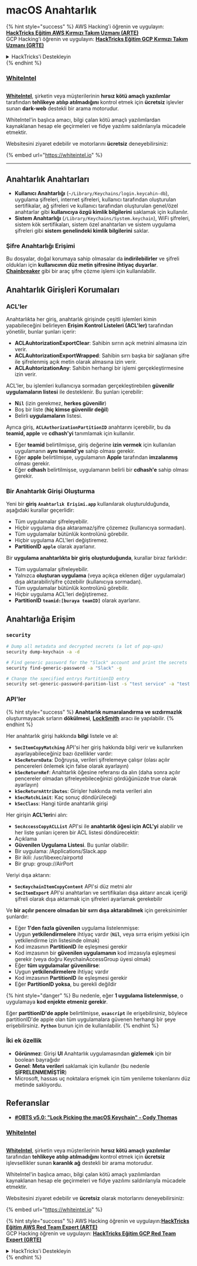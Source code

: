 # macOS Anahtarlık

{% hint style="success" %}
AWS Hacking'i öğrenin ve uygulayın:<img src="/.gitbook/assets/arte.png" alt="" data-size="line">[**HackTricks Eğitim AWS Kırmızı Takım Uzmanı (ARTE)**](https://training.hacktricks.xyz/courses/arte)<img src="/.gitbook/assets/arte.png" alt="" data-size="line">\
GCP Hacking'i öğrenin ve uygulayın: <img src="/.gitbook/assets/grte.png" alt="" data-size="line">[**HackTricks Eğitim GCP Kırmızı Takım Uzmanı (GRTE)**<img src="/.gitbook/assets/grte.png" alt="" data-size="line">](https://training.hacktricks.xyz/courses/grte)

<details>

<summary>HackTricks'i Destekleyin</summary>

* [**Abonelik planlarını**](https://github.com/sponsors/carlospolop) kontrol edin!
* 💬 [**Discord grubuna**](https://discord.gg/hRep4RUj7f) katılın veya [**telegram grubuna**](https://t.me/peass) katılın veya bizi **Twitter** 🐦 [**@hacktricks\_live**](https://twitter.com/hacktricks\_live)** takip edin.**
* **Hacking püf noktalarını paylaşarak PR'ler göndererek** [**HackTricks**](https://github.com/carlospolop/hacktricks) ve [**HackTricks Cloud**](https://github.com/carlospolop/hacktricks-cloud) github depolarına katkıda bulunun.

</details>
{% endhint %}

### [WhiteIntel](https://whiteintel.io)

<figure><img src="../../.gitbook/assets/image (1227).png" alt=""><figcaption></figcaption></figure>

[**WhiteIntel**](https://whiteintel.io), şirketin veya müşterilerinin **hırsız kötü amaçlı yazılımlar** tarafından **tehlikeye atılıp atılmadığını** kontrol etmek için **ücretsiz** işlevler sunan **dark-web** destekli bir arama motorudur.

WhiteIntel'in başlıca amacı, bilgi çalan kötü amaçlı yazılımlardan kaynaklanan hesap ele geçirmeleri ve fidye yazılımı saldırılarıyla mücadele etmektir.

Websitesini ziyaret edebilir ve motorlarını **ücretsiz** deneyebilirsiniz:

{% embed url="https://whiteintel.io" %}

***

## Anahtarlık Anahtarları

* **Kullanıcı Anahtarlığı** (`~/Library/Keychains/login.keycahin-db`), uygulama şifreleri, internet şifreleri, kullanıcı tarafından oluşturulan sertifikalar, ağ şifreleri ve kullanıcı tarafından oluşturulan genel/özel anahtarlar gibi **kullanıcıya özgü kimlik bilgilerini** saklamak için kullanılır.
* **Sistem Anahtarlığı** (`/Library/Keychains/System.keychain`), WiFi şifreleri, sistem kök sertifikaları, sistem özel anahtarları ve sistem uygulama şifreleri gibi **sistem genelindeki kimlik bilgilerini** saklar.

### Şifre Anahtarlığı Erişimi

Bu dosyalar, doğal korumaya sahip olmasalar da **indirilebilirler** ve şifreli oldukları için **kullanıcının düz metin şifresine ihtiyaç duyarlar**. [**Chainbreaker**](https://github.com/n0fate/chainbreaker) gibi bir araç şifre çözme işlemi için kullanılabilir.

## Anahtarlık Girişleri Korumaları

### ACL'ler

Anahtarlıkta her giriş, anahtarlık girişinde çeşitli işlemleri kimin yapabileceğini belirleyen **Erişim Kontrol Listeleri (ACL'ler)** tarafından yönetilir, bunlar şunları içerir:

* **ACLAuhtorizationExportClear**: Sahibin sırrın açık metnini almasına izin verir.
* **ACLAuhtorizationExportWrapped**: Sahibin sırrı başka bir sağlanan şifre ile şifrelenmiş açık metin olarak almasına izin verir.
* **ACLAuhtorizationAny**: Sahibin herhangi bir işlemi gerçekleştirmesine izin verir.

ACL'ler, bu işlemleri kullanıcıya sormadan gerçekleştirebilen **güvenilir uygulamaların listesi** ile desteklenir. Bu şunları içerebilir:

* **N`il`** (izin gerekmez, **herkes güvenilir**)
* Boş bir liste (**hiç kimse güvenilir değil**)
* Belirli **uygulamaların** listesi.

Ayrıca giriş, **`ACLAuthorizationPartitionID`** anahtarını içerebilir, bu da **teamid, apple** ve **cdhash'yi** tanımlamak için kullanılır.

* Eğer **teamid** belirtilmişse, giriş değerine **izin vermek** için kullanılan uygulamanın **aynı teamid'ye** sahip olması gerekir.
* Eğer **apple** belirtilmişse, uygulamanın **Apple** tarafından **imzalanmış** olması gerekir.
* Eğer **cdhash** belirtilmişse, uygulamanın belirli bir **cdhash'e** sahip olması gerekir.

### Bir Anahtarlık Girişi Oluşturma

Yeni bir **giriş** **`Anahtarlık Erişimi.app`** kullanılarak oluşturulduğunda, aşağıdaki kurallar geçerlidir:

* Tüm uygulamalar şifreleyebilir.
* Hiçbir uygulama dışa aktaramaz/şifre çözemez (kullanıcıya sormadan).
* Tüm uygulamalar bütünlük kontrolünü görebilir.
* Hiçbir uygulama ACL'leri değiştiremez.
* **PartitionID** **`apple`** olarak ayarlanır.

Bir **uygulama anahtarlıkta bir giriş oluşturduğunda**, kurallar biraz farklıdır:

* Tüm uygulamalar şifreleyebilir.
* Yalnızca **oluşturan uygulama** (veya açıkça eklenen diğer uygulamalar) dışa aktarabilir/şifre çözebilir (kullanıcıya sormadan).
* Tüm uygulamalar bütünlük kontrolünü görebilir.
* Hiçbir uygulama ACL'leri değiştiremez.
* **PartitionID** **`teamid:[buraya teamID]`** olarak ayarlanır.

## Anahtarlığa Erişim

### `security`
```bash
# Dump all metadata and decrypted secrets (a lot of pop-ups)
security dump-keychain -a -d

# Find generic password for the "Slack" account and print the secrets
security find-generic-password -a "Slack" -g

# Change the specified entrys PartitionID entry
security set-generic-password-parition-list -s "test service" -a "test acount" -S
```
### API'ler

{% hint style="success" %}
**Anahtarlık numaralandırma ve sızdırmazlık** oluşturmayacak sırların **dökülmesi**, [**LockSmith**](https://github.com/its-a-feature/LockSmith) aracı ile yapılabilir.
{% endhint %}

Her anahtarlık girişi hakkında **bilgi** listele ve al:

* **`SecItemCopyMatching`** API'si her giriş hakkında bilgi verir ve kullanırken ayarlayabileceğiniz bazı özellikler vardır:
* **`kSecReturnData`**: Doğruysa, verileri şifrelemeye çalışır (olası açılır pencereleri önlemek için false olarak ayarlayın)
* **`kSecReturnRef`**: Anahtarlık öğesine referansı da alın (daha sonra açılır pencereler olmadan şifreleyebileceğinizi gördüğünüzde true olarak ayarlayın)
* **`kSecReturnAttributes`**: Girişler hakkında meta verileri alın
* **`kSecMatchLimit`**: Kaç sonuç döndürüleceği
* **`kSecClass`**: Hangi türde anahtarlık girişi

Her girişin **ACL'leri**ni alın:

* **`SecAccessCopyACLList`** API'si ile **anahtarlık öğesi için ACL'yi** alabilir ve her liste şunları içeren bir ACL listesi döndürecektir:
* Açıklama
* **Güvenilen Uygulama Listesi**. Bu şunlar olabilir:
* Bir uygulama: /Applications/Slack.app
* Bir ikili: /usr/libexec/airportd
* Bir grup: group://AirPort

Veriyi dışa aktarın:

* **`SecKeychainItemCopyContent`** API'si düz metni alır
* **`SecItemExport`** API'si anahtarları ve sertifikaları dışa aktarır ancak içeriği şifreli olarak dışa aktarmak için şifreleri ayarlamak gerekebilir

Ve **bir açılır pencere olmadan bir sırrı dışa aktarabilmek** için gereksinimler şunlardır:

* Eğer **1'den fazla güvenilen** uygulama listelenmişse:
* Uygun **yetkilendirmelere** ihtiyaç vardır (**`Nil`**, veya sırra erişim yetkisi için yetkilendirme izin listesinde olmak)
* Kod imzasının **PartitionID** ile eşleşmesi gerekir
* Kod imzasının bir **güvenilen uygulamanın** kod imzasıyla eşleşmesi gerekir (veya doğru KeychainAccessGroup üyesi olmak)
* Eğer **tüm uygulamalar güvenilirse**:
* Uygun **yetkilendirmelere** ihtiyaç vardır
* Kod imzasının **PartitionID** ile eşleşmesi gerekir
* Eğer **PartitionID yoksa**, bu gerekli değildir

{% hint style="danger" %}
Bu nedenle, eğer **1 uygulama listelenmişse**, o uygulamaya **kod enjekte etmeniz gerekir**.

Eğer **partitionID'de apple** belirtilmişse, **`osascript`** ile erişebilirsiniz, böylece partitionID'de apple olan tüm uygulamalara güvenen herhangi bir şeye erişebilirsiniz. **`Python`** bunun için de kullanılabilir.
{% endhint %}

### İki ek özellik

* **Görünmez**: Girişi **UI** Anahtarlık uygulamasından **gizlemek** için bir boolean bayrağıdır
* **Genel**: **Meta verileri** saklamak için kullanılır (bu nedenle **ŞİFRELENMEMİŞTİR**)
* Microsoft, hassas uç noktalara erişmek için tüm yenileme tokenlarını düz metinde saklıyordu.

## Referanslar

* [**#OBTS v5.0: "Lock Picking the macOS Keychain" - Cody Thomas**](https://www.youtube.com/watch?v=jKE1ZW33JpY)

### [WhiteIntel](https://whiteintel.io)

<figure><img src="../../.gitbook/assets/image (1227).png" alt=""><figcaption></figcaption></figure>

[**WhiteIntel**](https://whiteintel.io), şirketin veya müşterilerinin **hırsız kötü amaçlı yazılımlar** tarafından **tehlikeye atılıp atılmadığını** kontrol etmek için **ücretsiz** işlevsellikler sunan **karanlık ağ** destekli bir arama motorudur.

WhiteIntel'in başlıca amacı, bilgi çalan kötü amaçlı yazılımlardan kaynaklanan hesap ele geçirmeleri ve fidye yazılımı saldırılarıyla mücadele etmektir.

Websitesini ziyaret edebilir ve **ücretsiz** olarak motorlarını deneyebilirsiniz:

{% embed url="https://whiteintel.io" %}

{% hint style="success" %}
AWS Hacking öğrenin ve uygulayın:<img src="/.gitbook/assets/arte.png" alt="" data-size="line">[**HackTricks Eğitim AWS Red Team Expert (ARTE)**](https://training.hacktricks.xyz/courses/arte)<img src="/.gitbook/assets/arte.png" alt="" data-size="line">\
GCP Hacking öğrenin ve uygulayın: <img src="/.gitbook/assets/grte.png" alt="" data-size="line">[**HackTricks Eğitim GCP Red Team Expert (GRTE)**<img src="/.gitbook/assets/grte.png" alt="" data-size="line">](https://training.hacktricks.xyz/courses/grte)

<details>

<summary>HackTricks'i Destekleyin</summary>

* [**Sponsorluk planlarını**](https://github.com/sponsors/carlospolop) kontrol edin!
* 💬 [**Discord grubuna**](https://discord.gg/hRep4RUj7f) katılın veya [**telegram grubuna**](https://t.me/peass) katılın veya bizi Twitter'da takip edin 🐦 [**@hacktricks\_live**](https://twitter.com/hacktricks\_live)**.**
* Hacking püf noktalarını göndererek HackTricks ve HackTricks Cloud github depolarına PR'lar göndererek paylaşın.

</details>
{% endhint %}
